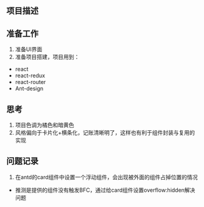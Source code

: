 ## 项目描述

## 准备工作
1. 准备UI界面
2. 准备项目搭建，项目用到：
  + react
  + react-redux
  + react-router
  + Ant-design

## 思考
1. 项目色调为橘色和暗黄色
2. 风格偏向于卡片化+横条化，记账清晰明了，这样也有利于组件封装与复用的实现

## 问题记录
1. 在antd的card组件中设置一个浮动组件，会出现被外面的组件占掉位置的情况
  + 推测是提供的组件没有触发BFC，通过给card组件设置overflow:hidden解决问题